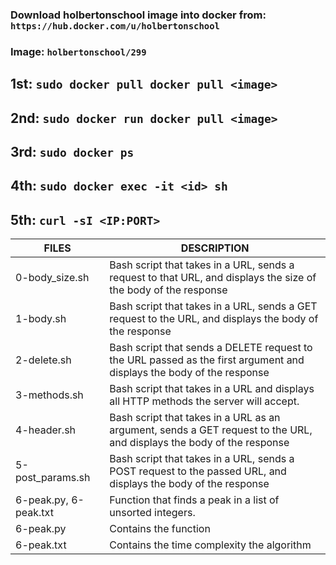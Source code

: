 ### Download holbertonschool image into docker from: `https://hub.docker.com/u/holbertonschool`
### Image: `holbertonschool/299`
## 1st: `sudo docker pull docker pull <image>`
## 2nd: `sudo docker run docker pull <image>`
## 3rd: `sudo docker ps`
## 4th: `sudo docker exec -it <id> sh`
## 5th: `curl -sI <IP:PORT>`

|  FILES  |  DESCRIPTION  |
| ------------- | ------------- |
| 0-body_size.sh | Bash script that takes in a URL, sends a request to that URL, and displays the size of the body of the response |
| 1-body.sh | Bash script that takes in a URL, sends a GET request to the URL, and displays the body of the response |
| 2-delete.sh | Bash script that sends a DELETE request to the URL passed as the first argument and displays the body of the response |
| 3-methods.sh| Bash script that takes in a URL and displays all HTTP methods the server will accept. |
| 4-header.sh | Bash script that takes in a URL as an argument, sends a GET request to the URL, and displays the body of the response |
| 5-post_params.sh | Bash script that takes in a URL, sends a POST request to the passed URL, and displays the body of the response |
| 6-peak.py, 6-peak.txt | Function that finds a peak in a list of unsorted integers. |
| 6-peak.py | Contains the function |
| 6-peak.txt | Contains the time complexity the algorithm |